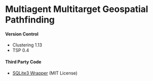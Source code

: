 # Multiagent Multitarget Geospatial Pathfinding

#### Version Control
* Clustering 1.13
* TSP 0.4

#### Third Party Code
* [SQLite3 Wrapper](https://github.com/SRombauts/SQLiteCpp) (MIT License)
